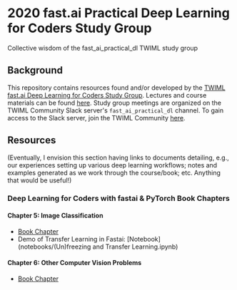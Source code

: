 # 2020 fast.ai Practical Deep Learning for Coders Study Group
Collective wisdom of the fast_ai_practical_dl TWIML study group

  ## Background
This repository contains resources found and/or developed by the [TWIML fast.ai Deep Learning for Coders Study Group](https://twimlai.com/program/fast-ai-practical-deep-learning-for-coders-study-group/). Lectures and course materials can be found [here](https://course.fast.ai/). Study group meetings are organized on the TWIML Community Slack server's `fast_ai_practical_dl` channel. To gain access to the Slack server, join the TWIML Community [here](https://twimlai.com/community/).

##   Resources

(Eventually, I envision this section having links to documents detailing, e.g., our experiences setting up various deep learning workflows; notes and examples generated as we work through the course/book; etc. Anything that would be useful!)

### Deep Learning for Coders with fastai & PyTorch Book Chapters
#### Chapter 5: Image Classification
- [Book Chapter](https://github.com/fastai/fastbook/blob/master/05_pet_breeds.ipynb)
- Demo of Transfer Learning in Fastai: [Notebook](notebooks/\(Un\)freezing and Transfer Learning.ipynb)
#### Chapter 6: Other Computer Vision Problems
- [Book Chapter](https://github.com/fastai/fastbook/blob/master/06_multicat.ipynb)
